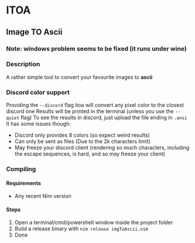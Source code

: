 # ITOA

## Image TO Ascii

### Note: windows problem seems to be fixed (it runs under wine)

### Description

A rather simple tool to convert your favourite images to **ascii**

### Discord color support

Providing the `--discord` flag itoa will convert any pixel color to the closest discord one
Results will be printed in the terminal (unless you use the `--quiet` flag)
To see the results in discord, just upload the file ending in `.ansi`
<br>
It has some issues though:
 - Discord only provides 8 colors (so expect weird results)
 - Can only be sent as files (Due to the 2k characters limit)
 - May freeze your discord client (rendering so much characters, including the escape sequences, is hard, and so may freeze your client)


### Compiling
#### Requirements
- Any recent Nim version
#### Steps
1. Open a terminal/cmd/powershell window inside the project folder
2. Build a release binary with `nim release imgToAscii.nim`
3. Done
